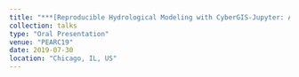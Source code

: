 ```yaml
---
title: "***[Reproducible Hydrological Modeling with CyberGIS-Jupyter: A Case Study on SUMMA](https://pearc.acm.org/pearc19/)***"
collection: talks
type: "Oral Presentation"
venue: "PEARC19"
date: 2019-07-30
location: "Chicago, IL, US"
---
```

